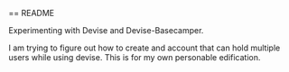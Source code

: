 == README

Experimenting with Devise and Devise-Basecamper.

I am trying to figure out how to create and account that can hold multiple
users while using devise. This is for my own personable edification.
